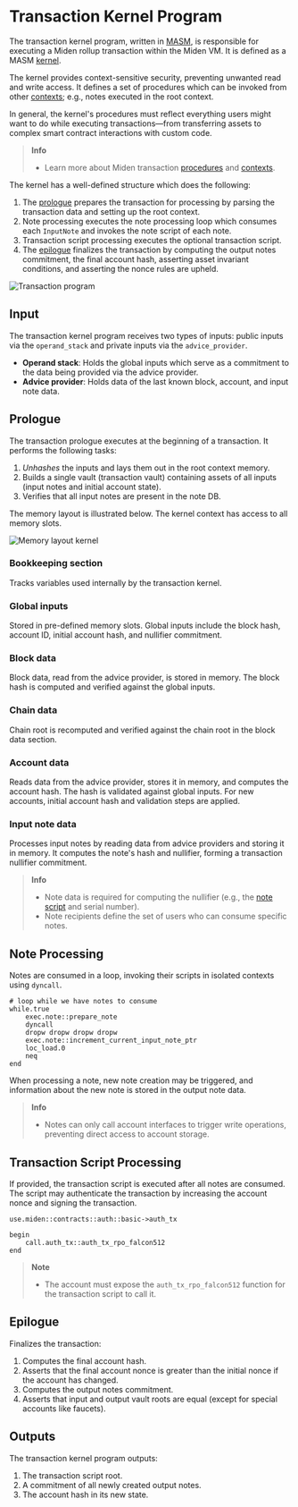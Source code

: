 # Transaction Kernel Program

The transaction kernel program, written in [MASM](https://0xpolygonmiden.github.io/miden-vm/user_docs/assembly/main.html), is responsible for executing a Miden rollup transaction within the Miden VM. It is defined as a MASM [kernel](https://0xpolygonmiden.github.io/miden-vm/user_docs/assembly/execution_contexts.html#kernels).

The kernel provides context-sensitive security, preventing unwanted read and write access. It defines a set of procedures which can be invoked from other [contexts](https://0xpolygonmiden.github.io/miden-vm/user_docs/assembly/execution_contexts.html#execution-contexts); e.g., notes executed in the root context.

In general, the kernel's procedures must reflect everything users might want to do while executing transactions—from transferring assets to complex smart contract interactions with custom code.

> **Info**
> - Learn more about Miden transaction [procedures](procedures.md) and [contexts](contexts.md).

The kernel has a well-defined structure which does the following:

1. The [prologue](#prologue) prepares the transaction for processing by parsing the transaction data and setting up the root context.
2. Note processing executes the note processing loop which consumes each `InputNote` and invokes the note script of each note.
3. Transaction script processing executes the optional transaction script.
4. The [epilogue](#epilogue) finalizes the transaction by computing the output notes commitment, the final account hash, asserting asset invariant conditions, and asserting the nonce rules are upheld.

![Transaction program](../../img/architecture/transaction/transaction-program.png)

## Input

The transaction kernel program receives two types of inputs: public inputs via the `operand_stack` and private inputs via the `advice_provider`.

- **Operand stack**: Holds the global inputs which serve as a commitment to the data being provided via the advice provider.
- **Advice provider**: Holds data of the last known block, account, and input note data.

## Prologue

The transaction prologue executes at the beginning of a transaction. It performs the following tasks:

1. _Unhashes_ the inputs and lays them out in the root context memory.
2. Builds a single vault (transaction vault) containing assets of all inputs (input notes and initial account state).
3. Verifies that all input notes are present in the note DB.

The memory layout is illustrated below. The kernel context has access to all memory slots.

![Memory layout kernel](../../img/architecture/transaction/memory-layout-kernel.png)

### Bookkeeping section

Tracks variables used internally by the transaction kernel.

### Global inputs

Stored in pre-defined memory slots. Global inputs include the block hash, account ID, initial account hash, and nullifier commitment.

### Block data

Block data, read from the advice provider, is stored in memory. The block hash is computed and verified against the global inputs.

### Chain data

Chain root is recomputed and verified against the chain root in the block data section.

### Account data

Reads data from the advice provider, stores it in memory, and computes the account hash. The hash is validated against global inputs. For new accounts, initial account hash and validation steps are applied.

### Input note data

Processes input notes by reading data from advice providers and storing it in memory. It computes the note's hash and nullifier, forming a transaction nullifier commitment.

> **Info**
> - Note data is required for computing the nullifier (e.g., the [note script](../notes.md#main-script) and serial number).
> - Note recipients define the set of users who can consume specific notes.

## Note Processing

Notes are consumed in a loop, invoking their scripts in isolated contexts using `dyncall`.

```arduino
# loop while we have notes to consume
while.true
    exec.note::prepare_note
    dyncall
    dropw dropw dropw dropw
    exec.note::increment_current_input_note_ptr
    loc_load.0
    neq
end
```

When processing a note, new note creation may be triggered, and information about the new note is stored in the output note data.

> **Info**
> - Notes can only call account interfaces to trigger write operations, preventing direct access to account storage.

## Transaction Script Processing

If provided, the transaction script is executed after all notes are consumed. The script may authenticate the transaction by increasing the account nonce and signing the transaction.

```arduino
use.miden::contracts::auth::basic->auth_tx

begin
    call.auth_tx::auth_tx_rpo_falcon512
end
```

> **Note**
> - The account must expose the `auth_tx_rpo_falcon512` function for the transaction script to call it.

## Epilogue

Finalizes the transaction:

1. Computes the final account hash.
2. Asserts that the final account nonce is greater than the initial nonce if the account has changed.
3. Computes the output notes commitment.
4. Asserts that input and output vault roots are equal (except for special accounts like faucets).

## Outputs

The transaction kernel program outputs:

1. The transaction script root.
2. A commitment of all newly created output notes.
3. The account hash in its new state.
